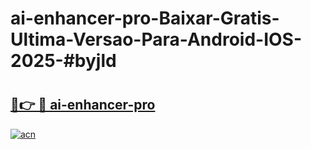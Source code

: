 # ai-enhancer-pro-Baixar-Gratis-Ultima-Versao-Para-Android-IOS-2025-#byjld

# <h2><a href="https://ainizakaria.my?title=ai-enhancer-pro&ref=24M">🔗👉 🔴 ai-enhancer-pro</a></h2>

[![acn](https://github.com/user-attachments/assets/0f9c940e-d8b0-45ae-aac7-cd30a18b3e1c)](https://ainizakaria.my?title=ai-enhancer-pro&ref=24M)

